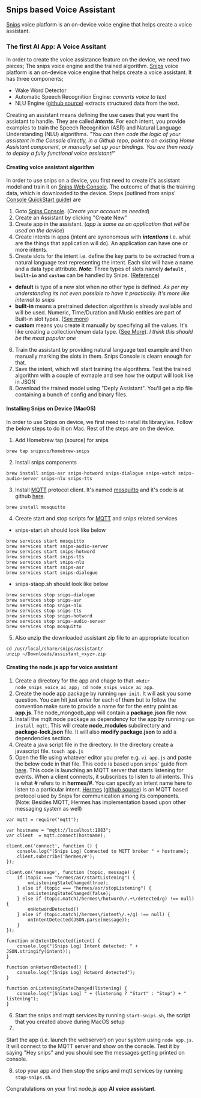 ## Snips based Voice Assistant
[Snips](https://snips.ai) voice platform is an on-device voice engine that helps create a voice assistant.

### The first AI App: A Voice Assitant
In order to create the voice assistance feature on the device, we need two pieces; The snips voice engine and the trained algorithm. [Snips](https://snips.ai) voice platform is an on-device voice engine that helps create a voice assistant. It has three components;
- Wake Word Detector
- Automatic Speech Recognition Engine: _converts voice to text_
- NLU Engine ([github source](https://github.com/snipsco/snips-nlu)) extracts structured data from the text.

Creating an assistant means defining the use cases that  you want the assistant to handle. They are called ***intents***. For each intent, you provide examples to train the Speech Recognition (ASR) and Natural Language Understanding (NLU) algorithms.
_"You can then code the logic of your assistant in the Console directly, in a Github repo, point to an existing Home Assistant component, or manually set up your bindings. You are then ready to deploy a fully functional voice assistant!"_

#### Creating voice assistant algorithm
In order to use snips on a device, you first need to create it's assistant model and train it on [Snips Web Console](console.anips.ai). The outcome of that is the training data, which is downloaded to the device. Steps (outlined from snips' [Console QuickStart guide](https://docs.snips.ai/getting-started/quick-start-console)) are

1. Goto [Snips Console](https://console.snips.ai/home/assistants).  (_Create your account as needed_)
2. Create an Assistant by clicking "Create New"
3. Create app in the assistant. (_app is same as an application that will be used on the device_)
4. Create intents in apps (intent are synonomous with ***intentions*** i.e. what are the things that application will do). An application can have one or more intents.
5. Create slots for the intent i.e. define the key parts to be extracted from a natural language text representing the intent. Each slot will have a name and a data type attribute.
  ***Note***: Three types of slots namely **```default```** , **```built-in```** and **```custom```** can be handled by Snips. ([Reference](https://docs.snips.ai/articles/platform/dialog/slot-types))
  - **default** is type of a new slot when no other type is defined. _As per my understanding its not even possible to have it practically. It's more like internal to snips_
  - **built-in** means a pretrained detection algorithm is already available and will be used. Numeric, Time/Duration and Music entities are part of Built-in slot types. ([See more](https://docs.snips.ai/articles/platform/dialog/slot-types#built-in-slot-type))
  - **custom** means you create it manually by specifying all the values. It's like creating a collection/enum data type. ([See More](https://docs.snips.ai/articles/platform/dialog/slot-types#custom-slot-type)). _I think this should be the most popular one_
6. Train the assistant by providing natural language text example and then manually marking the slots in them. Snips Console is clearn enough for that.
7. Save the intent, which will start training the algorithms. Test the trained algorithm with a couple of exmaple and see how the output will look like in JSON
8. Download the trained model using "Deply Assistant". You'll get a zip file containing a bunch of config and binary files.

#### Installing Snips on Device (MacOS)
In order to use Snips on device, we first need to install its library/ies. Follow the below steps to do it on Mac.
Rest of the steps are on the device.

1. Add Homebrew tap (source) for snips
```
brew tap snipsco/homebrew-snips
```
2. Install snips components
```
brew install snips-asr snips-hotword snips-dialogue snips-watch snips-audio-server snips-nlu snips-tts
```
3. Install [MQTT](http://mqtt.org) protocol client. It's named [mosquitto](https://formulae.brew.sh/formula/mosquitto) and it's code is at github [here](https://github.com/Homebrew/homebrew-core/blob/master/Formula/mosquitto.rb).
```
brew install mosquitto
```
4. Create start and stop scripts for [MQTT](http://mqtt.org) and snips related services
  - snips-start.sh should look like below
  ```
  brew services start mosquitto
  brew services start snips-audio-server
  brew services start snips-hotword
  brew services start snips-tts
  brew services start snips-nlu
  brew services start snips-asr
  brew services start snips-dialogue
  ```

  - snips-staop.sh should look like below
  ```
  brew services stop snips-dialogue
  brew services stop snips-asr
  brew services stop snips-nlu
  brew services stop snips-tts
  brew services stop snips-hotword
  brew services stop snips-audio-server
  brew services stop mosquitto
  ```
5. Also unzip the downloaded assistant zip file to an appropriate location
```
cd /usr/local/share/snips/assistant/
unzip ~/Downloads/assistant_<xyz>.zip
```

#### Creating the node.js app for voice assistant
1. Create a directory for the app and chage to that. ```mkdir node_snips_voice_ai_app; cd node_snips_voice_ai_app```.
2. Create the node app package by running ```npm init```. It will ask you some question. You can hit just enter for each of them but to follow the convention make sure to provide a name for for the entry point as **app.js**. The node_mongodb_app will contain a **package.json** file now.
3. Install the mqtt node package as dependency for the app by running ```npm install mqtt```. This will create **node_modules** subdirectory and **package-lock.json** file. It will also **modify package.json** to add a dependencies section.
4. Create a java script file in the directory. In the directory create a javascript file. ```touch app.js```
5. Open the file using whatever editor you prefer e.g. ```vi app.js``` and paste the below code in that file. This code is based upon snips' guide from [here](https://docs.snips.ai/getting-started/quick-start-macos). This code is launching an MQTT server that starts listening for events. When a client connects, it subscribes to listen to all intents. This is what **#** refers to in **hermes/#**. You can specify an intent name here to listen to a particular intent. [Hermes](https://docs.snips.ai/reference/hermes) ([github source](https://github.com/snipsco/hermes-protocol)) is an MQTT based protocol used by Snips for communication among its components. (Note: Besides MQTT, Hermes has implementation based upon other messaging system as well)

```
var mqtt = require('mqtt');

var hostname = "mqtt://localhost:1883";
var client  = mqtt.connect(hostname);

client.on('connect', function () {
    console.log("[Snips Log] Connected to MQTT broker " + hostname);
    client.subscribe('hermes/#');
});

client.on('message', function (topic, message) {
    if (topic === "hermes/asr/startListening") {
        onListeningStateChanged(true);
    } else if (topic === "hermes/asr/stopListening") {
        onListeningStateChanged(false);
    } else if (topic.match(/hermes\/hotword\/.+\/detected/g) !== null) {
        onHotwordDetected()
    } else if (topic.match(/hermes\/intent\/.+/g) !== null) {
        onIntentDetected(JSON.parse(message));
    }
});

function onIntentDetected(intent) {
    console.log("[Snips Log] Intent detected: " + JSON.stringify(intent));
}

function onHotwordDetected() {
    console.log("[Snips Log] Hotword detected");
}

function onListeningStateChanged(listening) {
    console.log("[Snips Log] " + (listening ? "Start" : "Stop") + " listening");
}
```
6. Start the snips and mqtt services by running ```start-snips.sh```, the script that you created above during MacOS setup
7.
Start the app (i.e. launch the webserver) on your system using ```node app.js```. It will connect to the MQTT server and show on the console. Test it by saying "Hey snips" and you should see the messages getting printed on console.

8. stop your app and then stop the snips and mqtt services by running ```stop-snips.sh```.

Congratulations on your first node.js app **AI voice assistant**.
